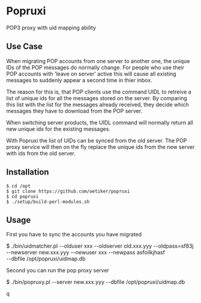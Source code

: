 Popruxi
=======
POP3 proxy with uid mapping ability

Use Case
--------
When migrating POP accounts from one server to another one, the unique IDs
of the POP messages do normally change.  For people who use their POP
accounts with 'leave on server' active this will cause all existing messages
to suddenly appear a second time in thier inbox.

The reason for this is, that POP clients use the command UIDL to retreive a
list of unique ids for all the messages stored on the server.  By comparing
this list with the list for the messages already received, they decide which
messages they have to download from the POP server.

When switching server products, the UIDL command will normally return all
new unique ids for the existing messages.

With Popruxi the list of UIDs can be synced from the old server. The POP
proxy service will then on the fly replace the unique ids from the new
server with ids from the old server.


Installation
------------

    $ cd /opt
    $ git clone https://github.com/oetiker/popruxi
    $ cd popruxi
    $ ./setup/build-perl-modules.sh

Usage
-----

First you have to sync the accounts you have migrated

   $ ./bin/uidmatcher.pl --olduser xxx --oldserver old.xxx.yyy --oldpass=sf83j \
     --newserver new.xxx.yyy --newuser xxx --newpass asfoilkjhasf \
     --dbfile /opt/popruxi/uidmap.db
    
Second you can run the pop proxy server

   $ ./bin/popruxy.pl --server new.xxx.yyy --dbfile /opt/popruxi/uidmap.db

q
